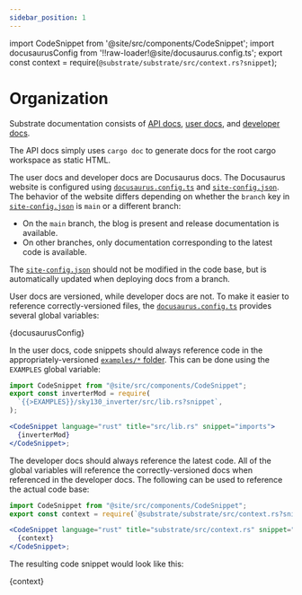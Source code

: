 ```yaml
---
sidebar_position: 1
---
```


import CodeSnippet from '@site/src/components/CodeSnippet';
import docusaurusConfig from '!!raw-loader!@site/docusaurus.config.ts';
export const context = require(`@substrate/substrate/src/context.rs?snippet`);

# Organization

Substrate documentation consists of [API docs],
[user docs]({{GITHUB_URL}}/docs/docusaurus/docs), and [developer docs]({{GITHUB_URL}}/docs/docusaurus/dev).

The API docs simply uses `cargo doc` to generate docs for the root cargo workspace as static HTML.

The user docs and developer docs are Docusaurus docs. The Docusaurus website is configured
using [`docusaurus.config.ts`] and [`site-config.json`]. The behavior of the website differs
depending on whether the `branch` key in [`site-config.json`] is `main` or a different branch:

- On the `main` branch, the blog is present and release documentation is available.
- On other branches, only documentation corresponding to the latest code is available.

The [`site-config.json`] should not be modified in the code base, but is automatically
updated when deploying docs from a branch.

User docs are versioned, while developer docs are not. To make it easier to reference
correctly-versioned files, the [`docusaurus.config.ts`] provides several global variables:

<CodeSnippet language="ts" title="docusaurus.config.ts" snippet="global-vars">{docusaurusConfig}</CodeSnippet>

In the user docs, code snippets should always reference code in the appropriately-versioned [`examples/*` folder].
This can be done using the `EXAMPLES` global variable:

```jsx
import CodeSnippet from "@site/src/components/CodeSnippet";
export const inverterMod = require(
  `{{>EXAMPLES}}/sky130_inverter/src/lib.rs?snippet`,
);

<CodeSnippet language="rust" title="src/lib.rs" snippet="imports">
  {inverterMod}
</CodeSnippet>;
```

The developer docs should always reference the latest code. All of the global variables will reference
the correctly-versioned docs when referenced in the developer docs. The following can be used
to reference the actual code base:

```jsx
import CodeSnippet from "@site/src/components/CodeSnippet";
export const context = require(`@substrate/substrate/src/context.rs?snippet`);

<CodeSnippet language="rust" title="substrate/src/context.rs" snippet="context">
  {context}
</CodeSnippet>;
```

The resulting code snippet would look like this:

<CodeSnippet language="rust" title="substrate/src/context.rs" snippet="context">{context}</CodeSnippet>

[API docs]: {{GITHUB_URL}}/docs/api
[user docs]: {{GITHUB_URL}}/docs/docusaurus/docs
[developer docs]: {{GITHUB_URL}}/docs/docusaurus/dev
[`docusaurus.config.ts`]: {{GITHUB_URL}}/docs/docusaurus/docusaurus.config.ts
[`site-config.json`]: {{GITHUB_URL}}/docs/docusaurus/site-config.json
[`examples/*` folder]: {{GITHUB_URL}}/examples
